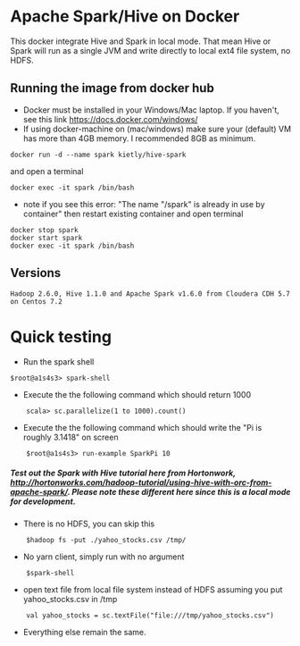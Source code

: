 Apache Spark/Hive on Docker
==========

This docker integrate Hive and Spark in local mode. That mean Hive or Spark will run as a single JVM and write directly to local ext4 file system, no HDFS.


## Running the image from docker hub

* Docker must be installed in your Windows/Mac laptop. If you haven't, see this link https://docs.docker.com/windows/
* If using docker-machine on (mac/windows) make sure your (default) VM has more than 4GB memory. I recommended 8GB as minimum.
```
docker run -d --name spark kietly/hive-spark
```
and open a terminal
```
docker exec -it spark /bin/bash
```
* note if you see this error: "The name "/spark" is already in use by container" then restart existing container and open terminal
```
docker stop spark
docker start spark
docker exec -it spark /bin/bash
```

## Versions
    Hadoop 2.6.0, Hive 1.1.0 and Apache Spark v1.6.0 from Cloudera CDH 5.7 on Centos 7.2 

# Quick testing
* Run the spark shell
```
$root@a1s4s3> spark-shell 
```

* Execute the the following command which should return 1000
```
    scala> sc.parallelize(1 to 1000).count()
```

* Execute the the following command which should write the "Pi is roughly 3.1418" on screen
```
    $root@a1s4s3> run-example SparkPi 10
```
    
##### Test out the Spark with Hive tutorial here from Hortonwork, http://hortonworks.com/hadoop-tutorial/using-hive-with-orc-from-apache-spark/. Please note these different here since this is a local mode for development. 
* There is no HDFS, you can skip this 
```
    $hadoop fs -put ./yahoo_stocks.csv /tmp/
```
    
* No yarn client, simply run with no argument 
```
    $spark-shell
```
    
* open text file from local file system instead of HDFS assuming you put yahoo_stocks.csv in /tmp
```
    val yahoo_stocks = sc.textFile("file:///tmp/yahoo_stocks.csv")
```

* Everything else remain the same.
 